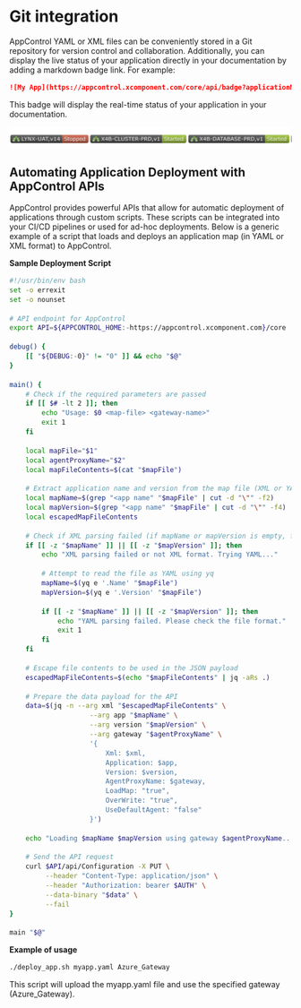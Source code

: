 # Git integration

AppControl YAML or XML files can be conveniently stored in a Git repository for version control and collaboration. Additionally, you can display the live status of your application directly in your documentation by adding a markdown badge link. For example:

```markdown
![My App](https://appcontrol.xcomponent.com/core/api/badge?applicationName=MYAPP,v1@myaccount)
```

This badge will display the real-time status of your application in your documentation.

![Badges](badges.png)

## Automating Application Deployment with AppControl APIs

AppControl provides powerful APIs that allow for automatic deployment of applications through custom scripts. These scripts can be integrated into your CI/CD pipelines or used for ad-hoc deployments. Below is a generic example of a script that loads and deploys an application map (in YAML or XML format) to AppControl.

**Sample Deployment Script**

```bash
#!/usr/bin/env bash
set -o errexit
set -o nounset

# API endpoint for AppControl
export API=${APPCONTROL_HOME:-https://appcontrol.xcomponent.com}/core

debug() {
    [[ "${DEBUG:-0}" != "0" ]] && echo "$@"
}

main() {
    # Check if the required parameters are passed
    if [[ $# -lt 2 ]]; then
        echo "Usage: $0 <map-file> <gateway-name>"
        exit 1
    fi

    local mapFile="$1"
    local agentProxyName="$2"
    local mapFileContents=$(cat "$mapFile")

    # Extract application name and version from the map file (XML or YAML)
    local mapName=$(grep "<app name" "$mapFile" | cut -d "\"" -f2)
    local mapVersion=$(grep "<app name" "$mapFile" | cut -d "\"" -f4)
    local escapedMapFileContents

    # Check if XML parsing failed (if mapName or mapVersion is empty, fallback to YAML)
    if [[ -z "$mapName" ]] || [[ -z "$mapVersion" ]]; then
        echo "XML parsing failed or not XML format. Trying YAML..."

        # Attempt to read the file as YAML using yq
        mapName=$(yq e '.Name' "$mapFile")
        mapVersion=$(yq e '.Version' "$mapFile")

        if [[ -z "$mapName" ]] || [[ -z "$mapVersion" ]]; then
            echo "YAML parsing failed. Please check the file format."
            exit 1
        fi
    fi

    # Escape file contents to be used in the JSON payload
    escapedMapFileContents=$(echo "$mapFileContents" | jq -aRs .)

    # Prepare the data payload for the API
    data=$(jq -n --arg xml "$escapedMapFileContents" \
                    --arg app "$mapName" \
                    --arg version "$mapVersion" \
                    --arg gateway "$agentProxyName" \
                    '{
                        Xml: $xml,
                        Application: $app,
                        Version: $version,
                        AgentProxyName: $gateway,
                        LoadMap: "true",
                        OverWrite: "true",
                        UseDefaultAgent: "false"
                    }')

    echo "Loading $mapName $mapVersion using gateway $agentProxyName..."

    # Send the API request
    curl $API/api/Configuration -X PUT \
         --header "Content-Type: application/json" \
         --header "Authorization: bearer $AUTH" \
         --data-binary "$data" \
         --fail
}

main "$@"

```

**Example of usage**

```bash
./deploy_app.sh myapp.yaml Azure_Gateway
```

This script will upload the myapp.yaml file and use the specified gateway (Azure_Gateway).
